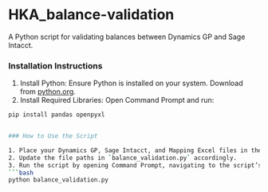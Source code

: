# HKA_balance-validation
 A Python script for validating balances between Dynamics GP and Sage Intacct.

### Installation Instructions

1. Install Python: Ensure Python is installed on your system. Download from [python.org](https://www.python.org/downloads/).
2. Install Required Libraries: Open Command Prompt and run:
```bash
pip install pandas openpyxl


### How to Use the Script

1. Place your Dynamics GP, Sage Intacct, and Mapping Excel files in the specified paths.
2. Update the file paths in `balance_validation.py` accordingly.
3. Run the script by opening Command Prompt, navigating to the script’s directory, and executing:
```bash
python balance_validation.py


